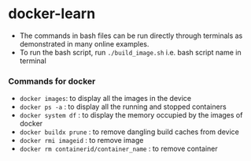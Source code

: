 # docker-learn
- The commands in bash files can be run directly through terminals as demonstrated in many online examples.
- To run the bash script, run `./build_image.sh` i.e. bash script name in terminal

### Commands for docker
- `docker images`: to display all the images in the device
- `docker ps -a` : to display all the running and stopped containers
- `docker system df` : to display the memory occupied by the images of docker
- `docker buildx prune` : to remove dangling build caches from device
- `docker rmi imageid` : to remove image
- `docker rm containerid/container_name` : to remove container 